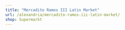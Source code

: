 ```yaml
---
title: "Mercadito Ramos III Latin Market"
url: /alexandria/mercadito-ramos-iii-latin-market/
shop: Supermarkt
---
```

